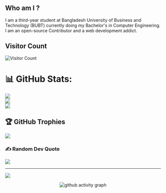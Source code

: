 ## Who am I ?
I am a third-year student at Bangladesh University of Business and Technology (BUBT) currently doing my Bachelor's in Computer Engineering. 
I am an open-source Contributor and a web development addict.

<!--
**abdullahalsadnun24/abdullahalsadnun24** is a ✨ _special_ ✨ repository because its `README.md` (this file) appears on your GitHub profile.

Here are some ideas to get you started:

- 🔭 I’m currently working on ...
- 🌱 I’m currently learning ...
- 👯 I’m looking to collaborate on ...
- 🤔 I’m looking for help with ...
- 💬 Ask me about ...
- 📫 How to reach me: ...
- 😄 Pronouns: ...
- ⚡ Fun fact: ...
-->
## Visitor Count
![Visitor Count](https://profile-counter.glitch.me/abdullahalsadnun24/count.svg)

# 📊 GitHub Stats:
![](https://github-readme-stats.vercel.app/api?username=abdullahalsadnun24&theme=gotham&hide_border=false&include_all_commits=false&count_private=false)<br/>
![](https://github-readme-streak-stats.herokuapp.com/?user=abdullahalsadnun24&theme=gotham&hide_border=false)<br/>
![](https://github-readme-stats.vercel.app/api/top-langs/?username=abdullahalsadnun24&theme=gotham&hide_border=false&include_all_commits=false&count_private=false&layout=compact)

## 🏆 GitHub Trophies
![](https://github-profile-trophy.vercel.app/?username=abdullahalsadnun24&theme=dracula&no-frame=true&no-bg=false&margin-w=4)

### ✍️ Random Dev Quote
![](https://quotes-github-readme.vercel.app/api?type=horizontal&theme=radical)

---
[![](https://visitcount.itsvg.in/api?id=abdullahalsadnun24&icon=0&color=0)](https://visitcount.itsvg.in)

<!-- Proudly created with GPRM ( https://gprm.itsvg.in ) -->
 
 <div align="center">
     
     
![github activity graph](https://activity-graph.herokuapp.com/graph?username=abdullahalsadnun24&theme=dracula&layout=compact&title_color=FF69B4&hide_border=true&area=true)
</div>
 
<div align="center">

